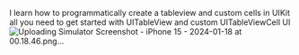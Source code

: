 I learn how to programmatically create a tableview and custom cells in UIKit all you need 
to get started with UITableView and custom UITableViewCell UI
![Uploading Simulator Screenshot - iPhone 15 - 2024-01-18 at 00.18.46.png…]()
